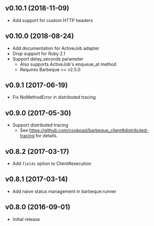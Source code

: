 ## v0.10.1 (2018-11-09)
- Add support for custom HTTP headers

## v0.10.0 (2018-08-24)
- Add documentation for ActiveJob adapter
- Drop support for Ruby 2.1
- Support delay_seconds parameter
  - Also supports ActiveJob's enqueue_at method
  - Requires Barbeque >= v2.5.0

## v0.9.1 (2017-06-19)
- Fix NoMethodError in distributed tracing

## v0.9.0 (2017-05-30)
- Support distributed tracing
  - See https://github.com/cookpad/barbeque_client#distributed-tracing for details.

## v0.8.2 (2017-03-17)
- Add `fields` option to Client#execution

## v0.8.1 (2017-03-14)
- Add naive status management in barbeque:runner

## v0.8.0 (2016-09-01)
- Initial release

